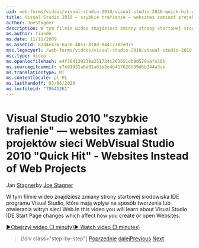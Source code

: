 ```yaml
---
uid: web-forms/videos/visual-studio-2010/visual-studio-2010-quick-hit-websites-instead-of-web-projects
title: Visual Studio 2010 — szybkie trafienie — websites zamiast projektów sieci Web | Microsoft Docs
author: JoeStagner
description: W tym filmie wideo znajdziesz zmiany strony startowej środowiska IDE programu Visual Studio, które mają wpływ na sposób tworzenia lub otwierania witryn sieci Web.
ms.author: riande
ms.date: 11/11/2009
ms.assetid: 87d4e436-6a38-4851-818d-84417782ed75
msc.legacyurl: /web-forms/videos/visual-studio-2010/visual-studio-2010-quick-hit-websites-instead-of-web-projects
msc.type: video
ms.openlocfilehash: e4f30d129238a251724c262551db9d579aafa36b
ms.sourcegitcommit: e7e91932a6e91a63e2e46417626f39d6b244a3ab
ms.translationtype: MT
ms.contentlocale: pl-PL
ms.lasthandoff: 03/06/2020
ms.locfileid: "78641261"
---
```

# <a name="visual-studio-2010-quick-hit---websites-instead-of-web-projects"></a><span data-ttu-id="ae788-103">Visual Studio 2010 "szybkie trafienie" — websites zamiast projektów sieci Web</span><span class="sxs-lookup"><span data-stu-id="ae788-103">Visual Studio 2010 "Quick Hit" - Websites Instead of Web Projects</span></span>

<span data-ttu-id="ae788-104">Jan [Stagner](https://github.com/JoeStagner)</span><span class="sxs-lookup"><span data-stu-id="ae788-104">by [Joe Stagner](https://github.com/JoeStagner)</span></span>

<span data-ttu-id="ae788-105">W tym filmie wideo znajdziesz zmiany strony startowej środowiska IDE programu Visual Studio, które mają wpływ na sposób tworzenia lub otwierania witryn sieci Web.</span><span class="sxs-lookup"><span data-stu-id="ae788-105">In this video you will learn about Visual Studio IDE Start Page changes which affect how you create or open Websites.</span></span> 

[<span data-ttu-id="ae788-106">&#9654;Obejrzyj wideo (3 minuty)</span><span class="sxs-lookup"><span data-stu-id="ae788-106">&#9654; Watch video (3 minutes)</span></span>](https://channel9.msdn.com/Blogs/ASP-NET-Site-Videos/visual-studio-2010-quick-hit-websites-instead-of-web-projects)

> [!div class="step-by-step"]
> <span data-ttu-id="ae788-107">[Poprzednie](visual-studio-2010-quick-hit-new-multi-targeting.md)
> [dalej](visual-studio-2010-quick-hit-snippets-intellisense.md)</span><span class="sxs-lookup"><span data-stu-id="ae788-107">[Previous](visual-studio-2010-quick-hit-new-multi-targeting.md)
[Next](visual-studio-2010-quick-hit-snippets-intellisense.md)</span></span>
